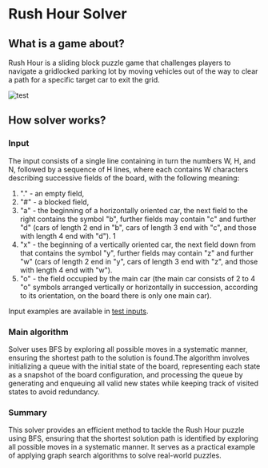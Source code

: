 # Rush Hour Solver

## What is a game about?

Rush Hour is a sliding block puzzle game that challenges players to navigate a gridlocked parking lot by moving vehicles out of the way to clear a path for a specific target car to exit the grid. 

![test](https://3.bp.blogspot.com/-43gX1ZUjfAU/UDe0_yuyXsI/AAAAAAAAAgY/3FYnJmK160Y/s200/trafficjam.png)

## How solver works?

### Input
The input consists of a single line containing in turn the numbers W, H, and N, followed by a sequence of H lines, where each contains W characters describing successive fields of the board, with the following meaning:

1. "." - an empty field,
2. "#" - a blocked field,
3. "a" - the beginning of a horizontally oriented car, the next field to the right contains the symbol
"b", further fields may contain "c" and further "d" (cars of length 2 end in "b", cars of
length 3 end with "c", and those with length 4 end with "d").
1
4. "x" - the beginning of a vertically oriented car, the next field down from that contains the symbol
"y", further fields may contain "z" and further "w" (cars of length 2 end in "y", cars of
length 3 end with "z", and those with length 4 end with "w").
5. "o" - the field occupied by the main car (the main car consists of 2 to 4
"o" symbols arranged vertically or horizontally in succession, according to its orientation, on the board there is only one main car).

Input examples are available in [test inputs](tests/tests_input/).

### Main algorithm

Solver uses BFS by exploring all possible moves in a systematic manner, ensuring the shortest path to the solution is found.The algorithm involves initializing a queue with the initial state of the board, representing each state as a snapshot of the board configuration, and processing the queue by generating and enqueuing all valid new states while keeping track of visited states to avoid redundancy.

### Summary

This solver provides an efficient method to tackle the Rush Hour puzzle using BFS, ensuring that the shortest solution path is identified by exploring all possible moves in a systematic manner. It serves as a practical example of applying graph search algorithms to solve real-world puzzles.
